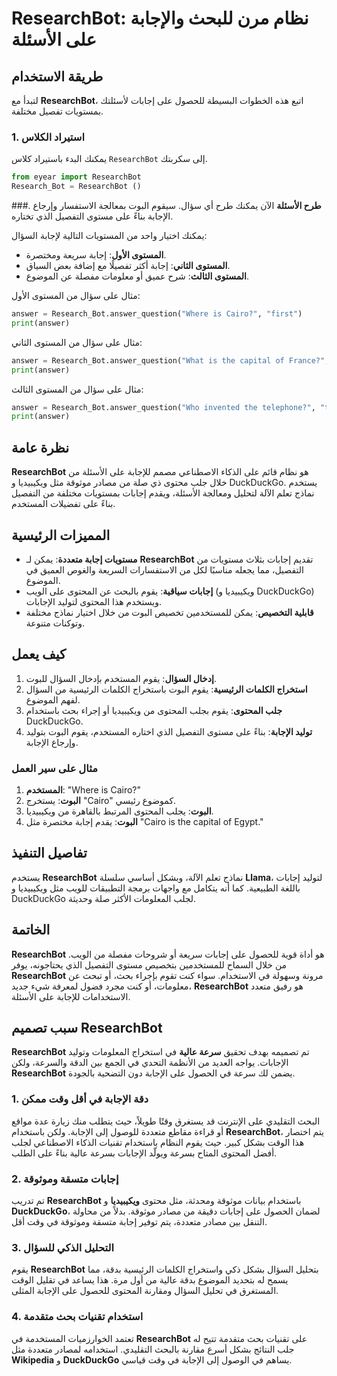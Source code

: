 # ResearchBot: نظام مرن للبحث والإجابة على الأسئلة

## طريقة الاستخدام

لتبدأ مع **ResearchBot**، اتبع هذه الخطوات البسيطة للحصول على إجابات لأسئلتك بمستويات تفصيل مختلفة.

### 1. **استيراد الكلاس**
يمكنك البدء باستيراد كلاس `ResearchBot` إلى سكربتك.

```python
from eyear import ResearchBot
Research_Bot = ResearchBot ()

```

###. **طرح الأسئلة**
الآن يمكنك طرح أي سؤال. سيقوم البوت بمعالجة الاستفسار وإرجاع الإجابة بناءً على مستوى التفصيل الذي تختاره.

يمكنك اختيار واحد من المستويات التالية لإجابة السؤال:
- **المستوى الأول**: إجابة سريعة ومختصرة.
- **المستوى الثاني**: إجابة أكثر تفصيلًا مع إضافة بعض السياق.
- **المستوى الثالث**: شرح عميق أو معلومات مفصلة عن الموضوع.

مثال على سؤال من المستوى الأول:

```python
answer = Research_Bot.answer_question("Where is Cairo?", "first")
print(answer)
```

مثال على سؤال من المستوى الثاني:

```python
answer = Research_Bot.answer_question("What is the capital of France?", "second")
print(answer)
```

مثال على سؤال من المستوى الثالث:

```python
answer = Research_Bot.answer_question("Who invented the telephone?", "third")
print(answer)
```

## نظرة عامة

**ResearchBot** هو نظام قائم على الذكاء الاصطناعي مصمم للإجابة على الأسئلة من خلال جلب محتوى ذي صلة من مصادر موثوقة مثل ويكيبيديا و DuckDuckGo. يستخدم نماذج تعلم الآلة لتحليل ومعالجة الأسئلة، ويقدم إجابات بمستويات مختلفة من التفصيل بناءً على تفضيلات المستخدم.

## المميزات الرئيسية

- **مستويات إجابة متعددة**: يمكن لـ **ResearchBot** تقديم إجابات بثلاث مستويات من التفصيل، مما يجعله مناسبًا لكل من الاستفسارات السريعة والغوص العميق في الموضوع.
- **إجابات سياقية**: يقوم بالبحث عن المحتوى على الويب (ويكيبيديا و DuckDuckGo) ويستخدم هذا المحتوى لتوليد الإجابات.
- **قابلية التخصيص**: يمكن للمستخدمين تخصيص البوت من خلال اختيار نماذج مختلفة وتوكنات متنوعة.

## كيف يعمل

1. **إدخال السؤال**: يقوم المستخدم بإدخال السؤال للبوت.
2. **استخراج الكلمات الرئيسية**: يقوم البوت باستخراج الكلمات الرئيسية من السؤال لفهم الموضوع.
3. **جلب المحتوى**: يقوم بجلب المحتوى من ويكيبيديا أو إجراء بحث باستخدام DuckDuckGo.
4. **توليد الإجابة**: بناءً على مستوى التفصيل الذي اختاره المستخدم، يقوم البوت بتوليد وإرجاع الإجابة.

### مثال على سير العمل

1. **المستخدم**: "Where is Cairo?"
2. **البوت**: يستخرج "Cairo" كموضوع رئيسي.
3. **البوت**: يجلب المحتوى المرتبط بالقاهرة من ويكيبيديا.
4. **البوت**: يقدم إجابة مختصرة مثل "Cairo is the capital of Egypt."

## تفاصيل التنفيذ

يستخدم **ResearchBot** نماذج تعلم الآلة، وبشكل أساسي سلسلة **Llama**، لتوليد إجابات باللغة الطبيعية. كما أنه يتكامل مع واجهات برمجة التطبيقات للويب مثل ويكيبيديا و DuckDuckGo لجلب المعلومات الأكثر صلة وحديثة.

## الخاتمة

**ResearchBot** هو أداة قوية للحصول على إجابات سريعة أو شروحات مفصلة من الويب. من خلال السماح للمستخدمين بتخصيص مستوى التفصيل الذي يحتاجونه، يوفر **ResearchBot** مرونة وسهولة في الاستخدام. سواء كنت تقوم بإجراء بحث، أو تبحث عن معلومات، أو كنت مجرد فضول لمعرفة شيء جديد، **ResearchBot** هو رفيق متعدد الاستخدامات للإجابة على الأسئلة.


## سبب تصميم **ResearchBot**

**ResearchBot** تم تصميمه بهدف تحقيق **سرعة عالية** في استخراج المعلومات وتوليد الإجابات. يواجه العديد من الأنظمة التحدي في الجمع بين الدقة والسرعة، ولكن **ResearchBot** يضمن لك سرعة في الحصول على الإجابة دون التضحية بالجودة.

### 1. **دقة الإجابة في أقل وقت ممكن**

البحث التقليدي على الإنترنت قد يستغرق وقتًا طويلاً، حيث يتطلب منك زيارة عدة مواقع أو قراءة مقاطع متعددة للوصول إلى الإجابة. ولكن باستخدام **ResearchBot**، يتم اختصار هذا الوقت بشكل كبير. حيث يقوم النظام باستخدام تقنيات الذكاء الاصطناعي لجلب أفضل المحتوى المتاح بسرعة ويولّد الإجابات بسرعة عالية بناءً على الطلب.

### 2. **إجابات متسقة وموثوقة**

تم تدريب **ResearchBot** باستخدام بيانات موثوقة ومحدثة، مثل محتوى **ويكيبيديا** و **DuckDuckGo**، لضمان الحصول على إجابات دقيقة من مصادر موثوقة. بدلاً من محاولة التنقل بين مصادر متعددة، يتم توفير إجابة متسقة وموثوقة في وقت أقل.

### 3. **التحليل الذكي للسؤال**

يقوم **ResearchBot** بتحليل السؤال بشكل ذكي واستخراج الكلمات الرئيسية بدقة، مما يسمح له بتحديد الموضوع بدقة عالية من أول مرة. هذا يساعد في تقليل الوقت المستغرق في تحليل السؤال ومقارنة المحتوى للحصول على الإجابة المثلى.

### 4. **استخدام تقنيات بحث متقدمة**

تعتمد الخوارزميات المستخدمة في **ResearchBot** على تقنيات بحث متقدمة تتيح له جلب النتائج بشكل أسرع مقارنة بالبحث التقليدي. استخدامه لمصادر متعددة مثل **Wikipedia** و **DuckDuckGo** يساهم في الوصول إلى الإجابة في وقت قياسي.
